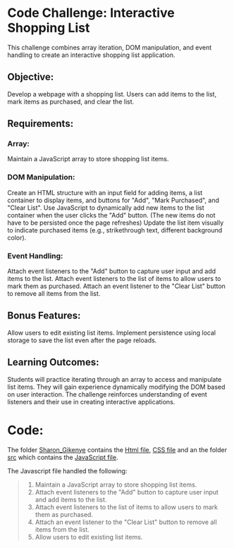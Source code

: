 # Code Challenge: Interactive Shopping List
This challenge combines array iteration, DOM manipulation, and event handling to create an interactive shopping list application.

## Objective:
Develop a webpage with a shopping list. Users can add items to the list, mark items as purchased, and clear the list.

## Requirements:
### Array: 
Maintain a JavaScript array to store shopping list items.

### DOM Manipulation:
Create an HTML structure with an input field for adding items, a list container to display items, and buttons for "Add", "Mark Purchased", and "Clear List".
Use JavaScript to dynamically add new items to the list container when the user clicks the "Add" button. (The new items do not have to be persisted once the page refreshes)
Update the list item visually to indicate purchased items (e.g., strikethrough text, different background color).

### Event Handling:
Attach event listeners to the "Add" button to capture user input and add items to the list.
Attach event listeners to the list of items to allow users to mark them as purchased.
Attach an event listener to the "Clear List" button to remove all items from the list.
 

## Bonus Features:
Allow users to edit existing list items.
Implement persistence using local storage to save the list even after the page reloads.
 

## Learning Outcomes:
Students will practice iterating through an array to access and manipulate list items.
They will gain experience dynamically modifying the DOM based on user interaction.
The challenge reinforces understanding of event listeners and their use in creating interactive applications.

# Code:
The folder [Sharon_Gikenye](./Sharon_Gikenye) contains the [Html file](./index.html), [CSS file](./style.css) and an the folder [src](./src) which contains the [JavaScript file](./index.js).

The Javascript file handled the following:
> 1. Maintain a JavaScript array to store shopping list items.
> 2. Attach event listeners to the "Add" button to capture user input and add items to the list.
> 3. Attach event listeners to the list of items to allow users to mark them as purchased.
> 4. Attach an event listener to the "Clear List" button to remove all items from the list.
> 5. Allow users to edit existing list items.